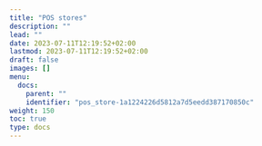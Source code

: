 ```yaml
---
title: "POS stores"
description: ""
lead: ""
date: 2023-07-11T12:19:52+02:00
lastmod: 2023-07-11T12:19:52+02:00
draft: false
images: []
menu:
  docs:
    parent: ""
    identifier: "pos_store-1a1224226d5812a7d5eedd387170850c"
weight: 150
toc: true
type: docs
---
```

